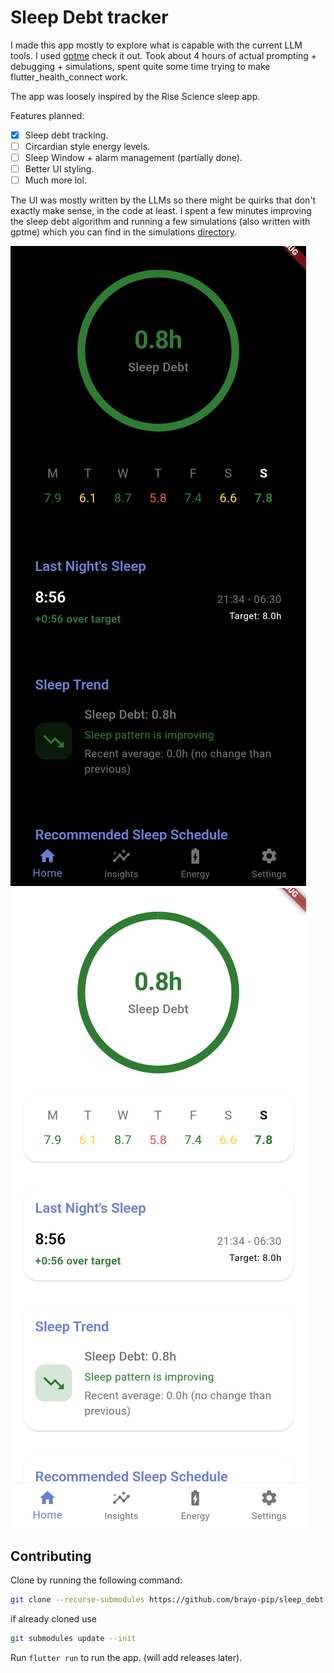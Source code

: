 # Sleep Debt tracker

I made this app mostly to explore what is capable with the current LLM tools. I used [gptme](https://github.com/ErikBjare/gptme) check it out. Took about 4 hours of actual prompting + debugging + simulations, spent quite some time trying to make flutter_health_connect work.

The app was loosely inspired by the Rise Science sleep app.

Features planned:

- [x] Sleep debt tracking.
- [ ] Circardian style energy levels.
- [ ] Sleep Window + alarm management (partially done).
- [ ] Better UI styling.
- [ ] Much more lol.

The UI was mostly written by the LLMs so there might be quirks that don't exactly make sense, in the code at least. I spent a few minutes improving the sleep debt algorithm and running a few simulations (also written with gptme) which you can find in the simulations [directory](./simulations).

![dark mode](images/dark_mode.jpg)
![light mode](images/light_mode.jpg)

## Contributing

Clone by running the following command:

```bash
git clone --recurse-submodules https://github.com/brayo-pip/sleep_debt
```

if already cloned use

```bash
git submodules update --init 
```

Run `flutter run` to run the app. (will add releases later).

